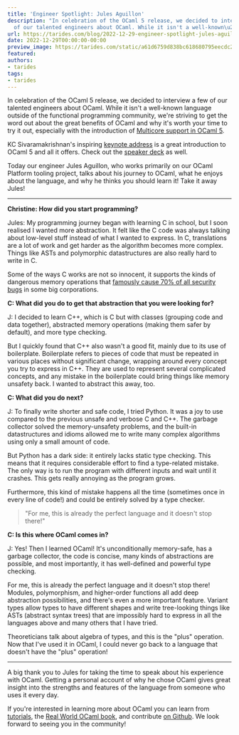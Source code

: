 ```yaml
---
title: 'Engineer Spotlight: Jules Aguillon'
description: "In celebration of the OCaml 5 release, we decided to interview a few
  of our talented engineers about OCaml. While it isn't a well-known\u2026"
url: https://tarides.com/blog/2022-12-29-engineer-spotlight-jules-aguillon
date: 2022-12-29T00:00:00-00:00
preview_image: https://tarides.com/static/a61d6759d838bc618680795eecdc2a88/c030c/image4Jules.jpg
featured:
authors:
- tarides
tags:
- tarides
---
```


<p>In celebration of the OCaml 5 release, we decided to interview a few of our talented engineers about OCaml. While it isn't a well-known language outside of the functional programming community, we're striving to get the word out about the great benefits of OCaml and why it's worth your time to try it out, especially with the introduction of <a href="https://tarides.com/blog/2022-12-19-ocaml-5-with-multicore-support-is-here">Multicore support in OCaml 5</a>.</p>
<p>KC Sivaramakrishnan's inspiring <a href="https://www.youtube.com/watch?v=zJ4G0TKwzVc">keynote address</a> is a great introduction to OCaml 5 and all it offers. Check out the <a href="https://speakerdeck.com/kayceesrk/retrofitting-concurrency-lessons-from-the-engine-room">speaker deck</a> as well.</p>
<p>Today our engineer Jules Aguillon, who works primarily on our OCaml Platform tooling project, talks about his journey to OCaml, what he enjoys about the language, and why he thinks you should learn it! Take it away Jules!</p>
<hr/>
<p><strong>Christine: How did you start programming?</strong></p>
<p>Jules: My programming journey began with learning C in school, but I soon realised I wanted more abstraction. It felt like the C code was always talking about low-level stuff instead of what I wanted to express. In C, translations are a lot of work and get harder as the algorithm becomes more complex. Things like ASTs and polymorphic datastructures are also really hard to write in C.</p>
<p>Some of the ways C works are not so innocent, it supports the kinds of dangerous memory operations that <a href="https://www.zdnet.com/article/microsoft-70-percent-of-all-security-bugs-are-memory-safety-issues/">famously cause 70% of all security bugs</a> in some big corporations.</p>
<p><strong>C: What did you do to get that abstraction that you were looking for?</strong></p>
<p>J: I decided to learn C++, which is C but with classes (grouping code and data together), abstracted memory operations (making them safer by default), and more type checking.</p>
<p>But I quickly found that C++ also wasn't a good fit, mainly due to its use of boilerplate. Boilerplate refers to pieces of code that must be repeated in various places without significant change, wrapping around every concept you try to express in C++. They are used to represent several complicated concepts, and any mistake in the boilerplate could bring things like memory unsafety back. I wanted to abstract this away, too.</p>
<p><strong>C: What did you do next?</strong></p>
<p>J: To finally write shorter and safe code, I tried Python. It was a joy to use compared to the previous unsafe and verbose C and C++. The garbage collector solved the memory-unsafety problems, and the built-in datastructures and idioms allowed me to write many complex algorithms using only a small amount of code.</p>
<p>But Python has a dark side: it entirely lacks static type checking. This means that it requires considerable effort to find a type-related mistake. The only way is to run the program with different inputs and wait until it crashes. This gets really annoying as the program grows.</p>
<p>Furthermore, this kind of mistake happens all the time (sometimes once in every line of code!) and could be entirely solved by a type checker.</p>
<blockquote>
<p>&quot;For me, this is already the perfect language and it doesn't stop there!&quot;</p>
</blockquote>
<p><strong>C: Is this where OCaml comes in?</strong></p>
<p>J: Yes! Then I learned OCaml! It's unconditionally memory-safe, has a garbage collector, the code is concise, many kinds of abstractions are possible, and most importantly, it has well-defined and powerful type checking.</p>
<p>For me, this is already the perfect language and it doesn't stop there! Modules, polymorphism, and higher-order functions all add deep abstraction possibilities, and there's even a more important feature. Variant types allow types to have different shapes and write tree-looking things like ASTs (abstract syntax trees) that are impossibly hard to express in all the languages above and many others that I have tried.</p>
<p>Theoreticians talk about algebra of types, and this is the &quot;plus&quot; operation. Now that I've used it in OCaml, I could never go back to a language that doesn't have the &quot;plus&quot; operation!</p>
<hr/>
<p>A big thank you to Jules for taking the time to speak about his experience with OCaml. Getting a personal account of why he chose OCaml gives great insight into the strengths and features of the language from someone who uses it every day.</p>
<p>If you're interested in learning more about OCaml you can learn from <a href="https://ocaml.org/docs">tutorials</a>, the <a href="https://www.cambridge.org/core/books/real-world-ocaml-functional-programming-for-the-masses/052E4BCCB09D56A0FE875DD81B1ED571">Real World OCaml book</a>, and contribute <a href="https://github.com/ocaml/ocaml">on Github</a>. We look forward to seeing you in the community!</p>
